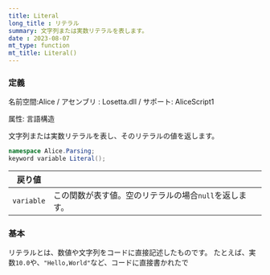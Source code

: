 ```yaml
---
title: Literal
long_title : リテラル
summary: 文字列または実数リテラルを表します。
date : 2023-08-07
mt_type: function
mt_title: Literal()
---
```

### 定義
名前空間:Alice / アセンブリ : Losetta.dll / サポート: AliceScript1

属性: 言語構造

文字列または実数リテラルを表し、そのリテラルの値を返します。

```cs title="AliceScript"
namespace Alice.Parsing;
keyword variable Literal();
```

|戻り値| |
|-|-|
|`variable`|この関数が表す値。空のリテラルの場合`null`を返します。|

### 基本
リテラルとは、数値や文字列をコードに直接記述したものです。
たとえば、実数`10.0`や、`"Hello,World"`など、コードに直接書かれたで